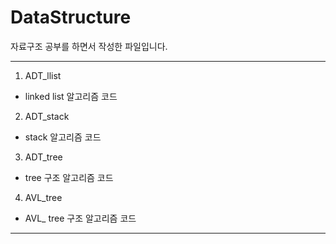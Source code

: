 # DataStructure

자료구조 공부를 하면서 작성한 파일입니다.
******************************************************************************************************************************************
1. ADT_llist
- linked list 알고리즘 코드

2. ADT_stack
- stack 알고리즘 코드

3. ADT_tree
- tree 구조 알고리즘 코드

4. AVL_tree
- AVL_ tree 구조 알고리즘 코드
 ******************************************************************************************************************************************
